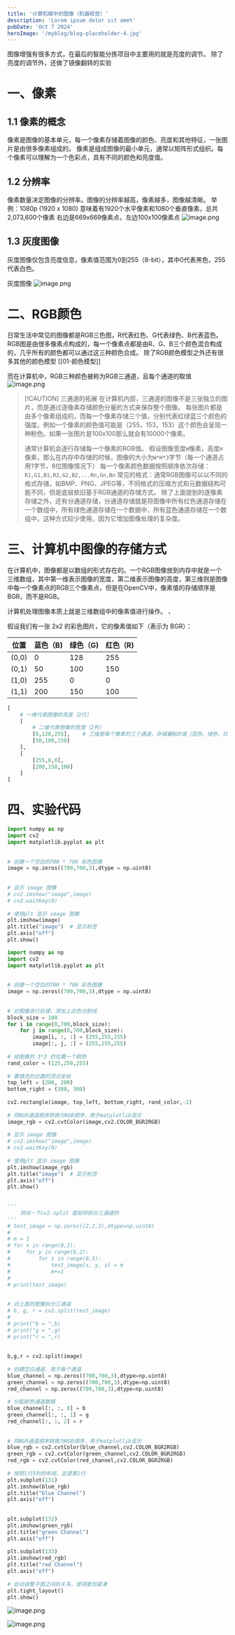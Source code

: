 ```yaml
---
title: '计算机眼中的图像（机器视觉）' 
description: 'Lorem ipsum dolor sit amet' 
pubDate: 'Oct 7 2024'  
heroImage: '/myblog/blog-placeholder-4.jpg'
---
```


图像增强有很多方式，在最后的智能分拣项目中主要用的就是亮度的调节。
除了亮度的调节外，还做了镜像翻转的实验
# 一、像素
## 1.1 像素的概念
像素是图像的基本单元，每一个像素存储着图像的颜色、亮度和其他特征，一张图片是由很多像素组成的。
像素是组成图像的最小单元，通常以矩阵形式组织。每个像素可以理解为一个色彩点，具有不同的颜色和亮度值。
## 1.2 分辨率
像素数量决定图像的分辨率。图像的分辨率越高，像素越多，图像越清晰。
举例：1080p (1920 x 1080) 意味着有1920个水平像素和1080个垂直像素，总共2,073,600个像素
右边是669x669像素点，左边100x100像素点
![image.png](https://blogweb-01.oss-cn-beijing.aliyuncs.com/20240910153853.png)

## 1.3 灰度图像
灰度图像仅包含亮度信息，像素值范围为0到255（8-bit），其中0代表黑色，255代表白色。

灰度图像
![image.png](https://blogweb-01.oss-cn-beijing.aliyuncs.com/20240910154229.png)



# 二、RGB颜色
日常生活中常见的图像都是RGB三色图，R代表红色、G代表绿色、B代表蓝色。RGB图是由很多像素点构成的，每一个像素点都是由R、G、B三个颜色混合构成的，几乎所有的颜色都可以通过这三种颜色合成。
除了RGB颜色模型之外还有很多其他的颜色模型 [[01-颜色模型]]

而在计算机中，RGB三种颜色被称为RGB三通道，且每个通道的取值
![image.png](https://blogweb-01.oss-cn-beijing.aliyuncs.com/20240910165104.png)


> [!CAUTION] 三通道的拓展
> 在计算机内部，三通道的图像不是三张独立的图片，而是通过逐像素存储颜色分量的方式来保存整个图像。
> 每张图片都是由多个像素组成的，而每一个像素存储三个值，分别代表红绿蓝三个颜色的强度。例如一个像素的颜色值可能是（255，153，153）这个颜色会呈现一种粉色。如果一张图片是100x100那么就会有10000个像素。
> 
> 通常计算机会逐行存储每一个像素的RGB值。
> 假设图像宽度`W`像素，高度`H`像素，那么在内存中存储的时候，图像的大小为`W*H*3`字节（每一个通道占用1字节，8位图像情况下）
> 每一个像素颜色数据按照顺序依次存储：`R1,G1,B1,R2,G2,B2,...Rn,Gn,Bn`
> 常见的格式：通常RGB图像可以以不同的格式存储，如BMP、PNG、JPEG等，不同格式的压缩方式和元数据结构可能不同，但是底层依旧基于RGB通道的存储方式。
> 除了上面提到的逐像素存储之外，还有分通道存储，分通道存储就是将图像中所有红色通道存储在一个数组中，所有绿色通道存储在一个数据中，所有蓝色通道存储在一个数组中，这种方式较少使用，因为它增加图像处理的复杂度。


> 


# 三、计算机中图像的存储方式

在计算机中，图像都是以数组的形式存在的。一个RGB图像放到内存中就是一个三维数组，其中第一维表示图像的宽度，第二维表示图像的高度，第三维则是图像中每一个像素点的RGB三个像素点，但是在OpenCV中，像素值的存储顺序是BGR，而不是RGB。

计算机处理图像本质上就是三维数组中的像素值进行操作。 、

假设我们有一张 2x2 的彩色图片，它的像素值如下（表示为 BGR）：

| 位置    | 蓝色（B) | 绿色（G) | 红色（R) |
| ----- | ----- | ----- | ----- |
| (0,0) | 0     | 128   | 255   |
| (0,1) | 50    | 100   | 150   |
| (1,0) | 255   | 0     | 0     |
| (1,1) | 200   | 150   | 100   |

```Python
[
	# 一维代表图像的高度（2行）
	[
		# 二维代表图像的宽度（2列）
		[0,128,255],    # 三维是每个像素的三个通道，存储着BGR值（蓝色、绿色、红色）
		[50,100,150]
	],
	[
		[255,0,0],
		[200,150,100]
	]
]
```


# 四、实验代码
```Python
import numpy as np  
import cv2  
import matplotlib.pyplot as plt  
  
  
# 创建一个空白的700 * 700 彩色图像  
image = np.zeros((700,700,3),dtype = np.uint8)  
  
  
# 显示 image 图像  
# cv2.imshow("image",image)  
# cv2.waitKey(0)  
  
# 使用plt 显示 image 图像  
plt.imshow(image)  
plt.title("image")  # 显示标签  
plt.axis("off")  
plt.show()
```


```Python
import numpy as np  
import cv2  
import matplotlib.pyplot as plt  
  
  
# 创建一个空白的700 * 700 彩色图像  
image = np.zeros((700,700,3),dtype = np.uint8)  
  
  
# 对图像进行处理，添加上白色分割线  
block_size = 100  
for i in range(0,700,block_size):  
    for j in range(0,700,block_size):  
        image[i, :, :] = (255,255,255)  
        image[:, j, :] = (255,255,255)  
  
# 给图像的 3*3 的位置一个颜色  
rand_color = (125,250,255)  
  
# 要填充的位置的顶点坐标  
top_left = (200, 200)  
bottom_right = (300, 300)  
  
cv2.rectangle(image, top_left, bottom_right, rand_color,-1)  
  
# 将BGR通道顺序转换为RGB顺序，用于matplotlib显示  
image_rgb = cv2.cvtColor(image,cv2.COLOR_BGR2RGB)  
  
# 显示 image 图像  
# cv2.imshow("image",image)  
# cv2.waitKey(0)  
  
# 使用plt 显示 image 图像  
plt.imshow(image_rgb)  
plt.title("image")  # 显示标签  
plt.axis("off")  
plt.show()  
  
  
'''  
    测试一下cv2.split 是如何拆分三通道的  
'''  
# test_image = np.zeros((2,2,3),dtype=np.uint8)  
#  
# m = 1  
# for x in range(0,2):  
#     for y in range(0,2):  
#         for z in range(0,3):  
#             test_image[x, y, z] = m  
#             m+=1  
#  
# print(test_image)  
  
  
# 对上面的图像拆分三通道  
# b, g, r = cv2.split(test_image)  
#  
# print("b = ",b)  
# print("g = ",g)  
# print("r = ",r)  
  
  
b,g,r = cv2.split(image)  
  
# 创建空白通道，用于每个通道  
blue_channel = np.zeros((700,700,3),dtype=np.uint8)  
green_channel = np.zeros((700,700,3),dtype=np.uint8)  
red_channel = np.zeros((700,700,3),dtype=np.uint8)  
  
# 分配颜色通道数据  
blue_channel[:, :, 0] = b  
green_channel[:, :, 1] = g  
red_channel[:, :, 2] = r  
  
  
# 将BGR通道顺序转换为RGB顺序，用于matplotlib显示  
blue_rgb = cv2.cvtColor(blue_channel,cv2.COLOR_BGR2RGB)  
green_rgb = cv2.cvtColor(green_channel,cv2.COLOR_BGR2RGB)  
red_rgb = cv2.cvtColor(red_channel,cv2.COLOR_BGR2RGB)  
  
# 按照1行3列的布局，这是第1行  
plt.subplot(131)  
plt.imshow(blue_rgb)  
plt.title("blue Channel")  
plt.axis("off")  
  
  
plt.subplot(132)  
plt.imshow(green_rgb)  
plt.title("green Channel")  
plt.axis("off")  
  
plt.subplot(133)  
plt.imshow(red_rgb)  
plt.title("red Channel")  
plt.axis("off")  
  
# 自动调整子图之间的关系，使得更加紧凑  
plt.tight_layout()  
plt.show()
```

![image.png](https://blogweb-01.oss-cn-beijing.aliyuncs.com/20241008145410.png)

![image.png](https://blogweb-01.oss-cn-beijing.aliyuncs.com/20241008145430.png)
